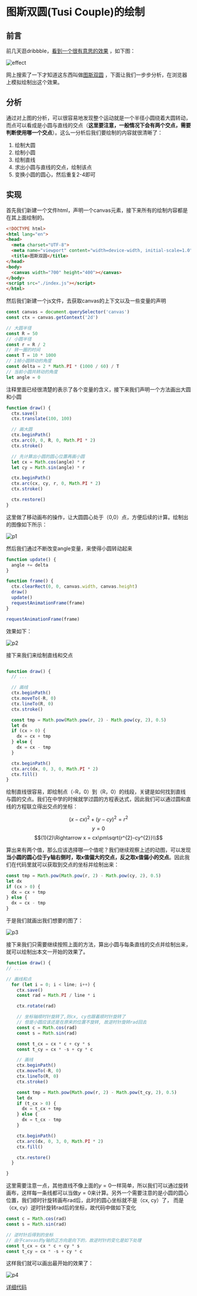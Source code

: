 # 图斯双圆(Tusi Couple)的绘制

## 前言

前几天逛dribbble，[看到一个很有意思的效果](https://dribbble.com/shots/13310012-Creative-Coding-Tusi-Couple) ，如下图：

![effect](/Creative-Coding-Tusi-Couple/effect.gif)

网上搜索了一下才知道这东西叫做[图斯双圆](https://mathworld.wolfram.com/TusiCouple.html) ，下面让我们一步步分析，在浏览器上模拟绘制出这个效果。

## 分析

通过对上图的分析，可以很容易地发现整个运动就是一个半径小圆绕着大圆转动，而点可以看成是小圆与直线的交点（**这里要注意，一般情况下会有两个交点，需要判断使用哪一个交点**）。这么一分析后我们要绘制的内容就很清晰了：

1. 绘制大圆
2. 绘制小圆
3. 绘制直线
4. 求出小圆与直线的交点，绘制该点
5. 变换小圆的圆心，然后重复2-4即可

## 实现

首先我们新建一个文件html，声明一个canvas元素，接下来所有的绘制内容都是在其上面绘制的。

```html
<!DOCTYPE html>
<html lang="en">
<head>
  <meta charset="UTF-8">
  <meta name="viewport" content="width=device-width, initial-scale=1.0">
  <title>图斯双圆</title>
</head>
<body>
  <canvas width="700" height="400"></canvas>
</body>
<script src="./index.js"></script>
</html>
```

然后我们新建一个js文件，去获取canvas的上下文以及一些变量的声明

```js
const canvas = document.querySelector('canvas')
const ctx = canvas.getContext('2d')

// 大圆半径
const R = 50
// 小圆半径
const r = R / 2
// 转一圈的时间
const T = 10 * 1000
// 1帧小圆转动的角度
const delta = 2 * Math.PI * (1000 / 60) / T
// 当前小圆共转动的角度
let angle = 0
```

注释里面已经很清楚的表示了各个变量的含义，接下来我们声明一个方法画出大圆和小圆

```js
function draw() {
  ctx.save()
  ctx.translate(100, 100)

  // 画大圆
  ctx.beginPath()
  ctx.arc(0, 0, R, 0, Math.PI * 2)
  ctx.stroke()

  // 先计算出小圆的圆心位置再画小圆
  let cx = Math.cos(angle) * r
  let cy = Math.sin(angle) * r

  ctx.beginPath()
  ctx.arc(cx, cy, r, 0, Math.PI * 2)
  ctx.stroke()

  ctx.restore()
}
```

这里做了移动画布的操作，让大圆圆心处于（0,0）点，方便后续的计算。绘制出的图像如下所示：

![p1](/Creative-Coding-Tusi-Couple/p1.png)

然后我们通过不断改变angle变量，来使得小圆转动起来

```js
function update() {
  angle += delta
}

function frame() {
  ctx.clearRect(0, 0, canvas.width, canvas.height)
  draw()
  update()
  requestAnimationFrame(frame)
}

requestAnimationFrame(frame)
```

效果如下：

![p2](/Creative-Coding-Tusi-Couple/p2.gif)

接下来我们来绘制直线和交点

```js

function draw() {
  // ...

  // 画线
  ctx.beginPath()
  ctx.moveTo(-R, 0)
  ctx.lineTo(R, 0)
  ctx.stroke()

  const tmp = Math.pow(Math.pow(r, 2) - Math.pow(cy, 2), 0.5)
  let dx
  if (cx > 0) {
    dx = cx + tmp
  } else {
    dx = cx - tmp
  }

  ctx.beginPath()
  ctx.arc(dx, 0, 3, 0, Math.PI * 2)
  ctx.fill()
}
```

绘制直线很容易，即绘制点（-R，0）到（R，0）的线段，关键是如何找到直线与圆的交点。我们在中学的时候就学过圆的方程表达式，因此我们可以通过圆和直线的方程联立得出交点的坐标：

$$(x-cx)^{2}+(y-cy)^{2}=r^{2}\tag{1}$$
$$y=0\tag{2}$$
$$(1)(2)\Rightarrow x = cx\pm\sqrt{r^{2}-cy^{2}}\\$$

算出来有两个值，那么应该选择哪一个值呢？我们继续观察上述的动图，可以发现**当小圆的圆心位于y轴右侧时，取x值偏大的交点，反之取x值偏小的交点**。因此我们在代码里就可以获取到交点的坐标并绘制出来：

```js
const tmp = Math.pow(Math.pow(r, 2) - Math.pow(cy, 2), 0.5)
let dx
if (cx > 0) {
  dx = cx + tmp
} else {
  dx = cx - tmp
}
```

于是我们就画出我们想要的图了：

![p3](/Creative-Coding-Tusi-Couple/p3.gif)

接下来我们只需要继续按照上面的方法，算出小圆与每条直线的交点并绘制出来，就可以绘制出本文一开始的效果了。

```js
function draw() {
// ...

// 画线和点
  for (let i = 0; i < line; i++) {
    ctx.save()
    const rad = Math.PI / line * i

    ctx.rotate(rad)

    // 坐标轴顺时针旋转了,则cx, cy也跟着顺时针旋转了
    // 但是小圆应该还是在原来的位置不旋转, 故逆时针旋转rad回去
    const c = Math.cos(rad)
    const s = Math.sin(rad)

    const t_cx = cx * c + cy * s
    const t_cy = cx * -s + cy * c

    // 画线
    ctx.beginPath()
    ctx.moveTo(-R, 0)
    ctx.lineTo(R, 0)
    ctx.stroke()

    const tmp = Math.pow(Math.pow(r, 2) - Math.pow(t_cy, 2), 0.5)
    let dx
    if (t_cx > 0) {
      dx = t_cx + tmp
    } else {
      dx = t_cx - tmp
    }

    ctx.beginPath()
    ctx.arc(dx, 0, 3, 0, Math.PI * 2)
    ctx.fill()

    ctx.restore()
  }

}
```

这里需要注意一点，其他直线不像上面的$y=0$一样简单，所以我们可以通过旋转画布，这样每一条线都可以当做$y=0$来计算。另外一个需要注意的是小圆的圆心位置，我们顺时针旋转画布rad后，此时的圆心坐标就不是（cx, cy）了， 而是（cx, cy）逆时针旋转rad后的坐标，故代码中做如下变化

```js
const c = Math.cos(rad)
const s = Math.sin(rad)

// 逆时针后得到的坐标
// 由于canvas的y轴的正方向是向下的，故逆时针的变化是如下处理
const t_cx = cx * c + cy * s
const t_cy = cx * -s + cy * c
```

这样我们就可以画出最开始的效果了：

![p4](/Creative-Coding-Tusi-Couple/p4.gif)

[详细代码](https://github.com/action-hong/kkopite-effect/tree/master/Creative-Coding-Tusi-Couple)

